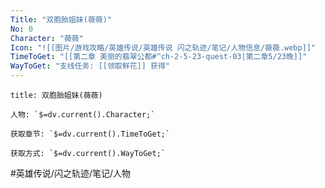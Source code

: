 ```yaml
---
Title: "双胞胎姐妹(薇薇)"
No: 0
Character: "薇薇"
Icon: "![[图片/游戏攻略/英雄传说/英雄传说 闪之轨迹/笔记/人物信息/薇薇.webp]]"
TimeToGet: "[[第二章 美丽的翡翠公都#^ch-2-5-23-quest-03|第二章5/23晚]]"
WayToGet: "支线任务: [[领取鲜花]] 获得"
---
```

```ad-note
title: 双胞胎姐妹(薇薇)

人物: `$=dv.current().Character;`

获取章节: `$=dv.current().TimeToGet;`

获取方式: `$=dv.current().WayToGet;`

```

#英雄传说/闪之轨迹/笔记/人物
